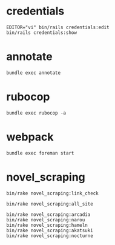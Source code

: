 # credentials

```
EDITOR="vi" bin/rails credentials:edit
bin/rails credentials:show
```

# annotate

```
bundle exec annotate
```

# rubocop

```
bundle exec rubocop -a
```

# webpack

```
bundle exec foreman start
```

# novel_scraping

```
bin/rake novel_scraping:link_check
```

```
bin/rake novel_scraping:all_site
```

```
bin/rake novel_scraping:arcadia
bin/rake novel_scraping:narou
bin/rake novel_scraping:hameln
bin/rake novel_scraping:akatsuki
bin/rake novel_scraping:nocturne
```
